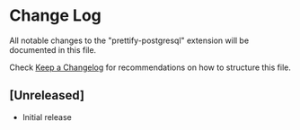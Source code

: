 # Change Log

All notable changes to the "prettify-postgresql" extension will be documented in this file.

Check [Keep a Changelog](http://keepachangelog.com/) for recommendations on how to structure this file.

## [Unreleased]

- Initial release